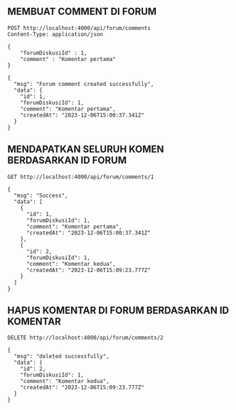 ## MEMBUAT COMMENT DI FORUM
```
POST http://localhost:4000/api/forum/comments
Content-Type: application/json

{
    "forumDiskusiId" : 1,
    "comment" : "Komentar pertama"
}
```
```
{
  "msg": "Forum comment created successfully",
  "data": {
    "id": 1,
    "forumDiskusiId": 1,
    "comment": "Komentar pertama",
    "createdAt": "2023-12-06T15:00:37.341Z"
  }
}
```

## MENDAPATKAN SELURUH KOMEN BERDASARKAN ID FORUM
```
GET http://localhost:4000/api/forum/comments/1
```
```
{
  "msg": "Success",
  "data": [
    {
      "id": 1,
      "forumDiskusiId": 1,
      "comment": "Komentar pertama",
      "createdAt": "2023-12-06T15:00:37.341Z"
    },
    {
      "id": 2,
      "forumDiskusiId": 1,
      "comment": "Komentar kedua",
      "createdAt": "2023-12-06T15:09:23.777Z"
    }
  ]
}
```

## HAPUS KOMENTAR DI FORUM BERDASARKAN ID KOMENTAR
```
DELETE http://localhost:4000/api/forum/comments/2
```
```
{
  "msg": "deleted successfully",
  "data": {
    "id": 2,
    "forumDiskusiId": 1,
    "comment": "Komentar kedua",
    "createdAt": "2023-12-06T15:09:23.777Z"
  }
}
```